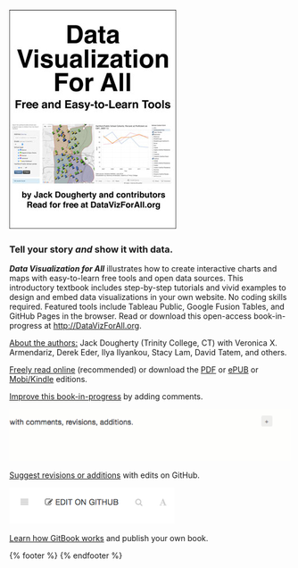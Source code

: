 ![](cover_outline_300.jpg)

### Tell your story ***and*** show it with data.

***Data Visualization for All*** illustrates how to create interactive charts and maps with easy-to-learn free tools and open data sources. This introductory textbook includes step-by-step tutorials and vivid examples to design and embed data visualizations in your own website. No coding skills required. Featured tools include Tableau Public, Google Fusion Tables, and GitHub Pages in the browser. Read or download this open-access book-in-progress at http://DataVizForAll.org.

[About the authors:](introduction/who.md) Jack Dougherty (Trinity College, CT) with Veronica X. Armendariz, Derek Eder, Ilya Ilyankou, Stacy Lam, David Tatem, and others.

[Freely read online](https://www.gitbook.com/read/book/jackdougherty/datavizforall) (recommended) or download the [PDF](https://www.gitbook.com/download/pdf/book/jackdougherty/datavizforall) or [ePUB](https://www.gitbook.com/download/epub/book/jackdougherty/datavizforall) or [Mobi/Kindle](https://www.gitbook.com/download/mobi/book/jackdougherty/datavizforall) editions.

[Improve this book-in-progress](gitbook/improve.md) by adding comments.

  ![](gitbook/GitBook-comments-2016-02.gif)

[Suggest revisions or additions](gitbook/improve.md) with edits on GitHub.

  ![](gitbook/GitBook-edit-on-github.png)

[Learn how GitBook works](gitbook/README.md) and publish your own book.

{% footer %}
{% endfooter %}
